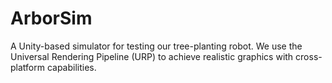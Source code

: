 # ArborSim

A Unity-based simulator for testing our tree-planting robot. We use the Universal Rendering Pipeline (URP) to achieve realistic graphics with cross-platform capabilities.
